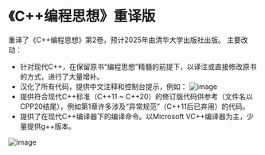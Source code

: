 # 《C++编程思想》重译版
重译了《C++编程思想》第2卷，预计2025年由清华大学出版社出版。
主要改动：
- 针对现代C++，在保留原书“编程思想”精髓的前提下，以译注或直接修改原书的方式，进行了大量增补。
- 汉化了所有代码，提供中文注释和控制台提示，例如：
![image](https://github.com/user-attachments/assets/7290f53d-51fa-4c39-9cb8-33008c381173) 
- 提供符合现代C++标准（C++11 ~ C++20）的修订版代码供参考（文件名以CPP20结尾），例如第1章许多涉及“异常规范”（C++11后已弃用）的代码。
- 提供了在现代C++编译器下的编译命令。以Microsoft VC++编译器为主，少量提供g++版本。

![image](https://github.com/user-attachments/assets/15188f93-92e6-46ec-b319-678759363978)
